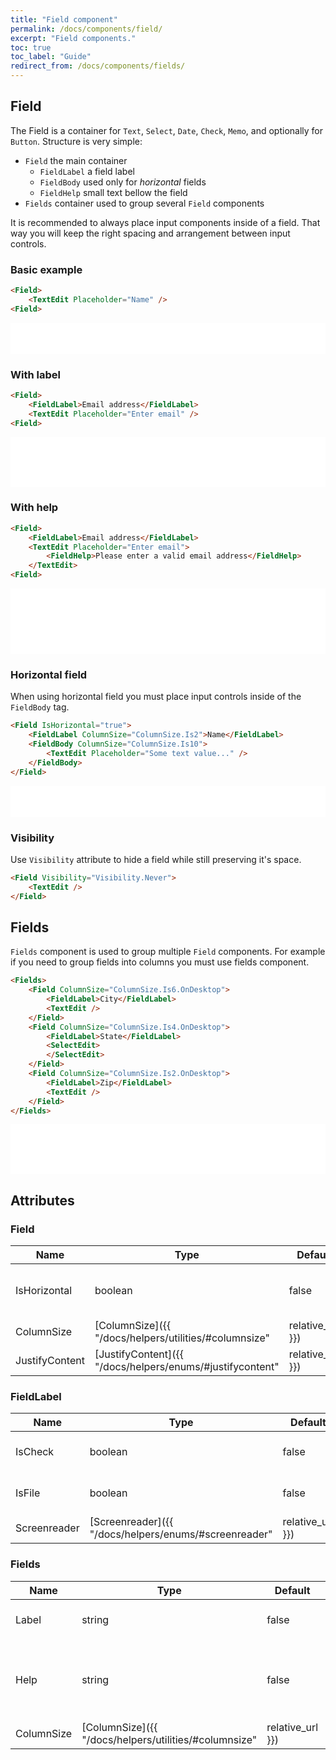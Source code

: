 ```yaml
---
title: "Field component"
permalink: /docs/components/field/
excerpt: "Field components."
toc: true
toc_label: "Guide"
redirect_from: /docs/components/fields/
---
```


## Field

The Field is a container for `Text`, `Select`, `Date`, `Check`, `Memo`, and optionally for `Button`. Structure is very simple:

- `Field` the main container
  - `FieldLabel` a field label
  - `FieldBody` used only for _horizontal_ fields
  - `FieldHelp` small text bellow the field
- `Fields` container used to group several `Field` components

It is recommended to always place input components inside of a field. That way you will keep the right spacing and arrangement between input controls.

### Basic example

```html
<Field>
    <TextEdit Placeholder="Name" />
<Field>
```

<iframe class="frame" src="/examples/fields/basic/" frameborder="0" scrolling="no" style="width:100%;height:50px;"></iframe>

### With label

```html
<Field>
    <FieldLabel>Email address</FieldLabel>
    <TextEdit Placeholder="Enter email" />
<Field>
```

<iframe src="/examples/fields/field-label/" frameborder="0" scrolling="no" style="width:100%;height:80px;"></iframe>

### With help
```html
<Field>
    <FieldLabel>Email address</FieldLabel>
    <TextEdit Placeholder="Enter email">
        <FieldHelp>Please enter a valid email address</FieldHelp>
    </TextEdit>
<Field>
```

<iframe src="/examples/fields/field-help/" frameborder="0" scrolling="no" style="width:100%;height:105px;"></iframe>

### Horizontal field

When using horizontal field you must place input controls inside of the `FieldBody` tag.

```html
<Field IsHorizontal="true">
    <FieldLabel ColumnSize="ColumnSize.Is2">Name</FieldLabel>
    <FieldBody ColumnSize="ColumnSize.Is10">
        <TextEdit Placeholder="Some text value..." />
    </FieldBody>
</Field>
```

<iframe class="frame" src="/examples/fields/field-horizontal/" frameborder="0" scrolling="no" style="width:100%;height:50px;"></iframe>

### Visibility

Use `Visibility` attribute to hide a field while still preserving it's space.

```html
<Field Visibility="Visibility.Never">
    <TextEdit />
</Field>
```

## Fields

`Fields` component is used to group multiple `Field` components. For example if you need to group fields into columns you must use fields component.

```html
<Fields>
    <Field ColumnSize="ColumnSize.Is6.OnDesktop">
        <FieldLabel>City</FieldLabel>
        <TextEdit />
    </Field>
    <Field ColumnSize="ColumnSize.Is4.OnDesktop">
        <FieldLabel>State</FieldLabel>
        <SelectEdit>
        </SelectEdit>
    </Field>
    <Field ColumnSize="ColumnSize.Is2.OnDesktop">
        <FieldLabel>Zip</FieldLabel>
        <TextEdit />
    </Field>
</Fields>
```

<iframe class="frame" src="/examples/fields/fields/" frameborder="0" scrolling="no" style="width:100%;height:80px;"></iframe>

## Attributes

### Field

| Name            | Type                                                                              | Default   | Description                                                                                                             |
|-----------------|-----------------------------------------------------------------------------------|-----------|-------------------------------------------------------------------------------------------------------------------------|
| IsHorizontal    | boolean                                                                           | false     | Aligns the controls for horizontal form.                                                                                |
| ColumnSize      | [ColumnSize]({{ "/docs/helpers/utilities/#columnsize" | relative_url }})          | null      | Determines how much space will be used by the field inside of the grid row.                                             |
| JustifyContent  | [JustifyContent]({{ "/docs/helpers/enums/#justifycontent" | relative_url }})      | `None`    | Aligns the flexible container's items when the items do not use all available space on the main-axis (horizontally).    |

### FieldLabel

| Name            | Type                                                                              | Default   | Description                                                                                                             |
|-----------------|-----------------------------------------------------------------------------------|-----------|-------------------------------------------------------------------------------------------------------------------------|
| IsCheck         | boolean                                                                           | false     | Label is used by the checkbox.                                                                                          |
| IsFile          | boolean                                                                           | false     | Label is used by the file input.                                                                                        |
| Screenreader    | [Screenreader]({{ "/docs/helpers/enums/#screenreader" | relative_url }})          | `Always`  | Defines the visibility for screen readers.                                                                              |

### Fields

| Name            | Type                                                                              | Default   | Description                                                                                                             |
|-----------------|-----------------------------------------------------------------------------------|-----------|-------------------------------------------------------------------------------------------------------------------------|
| Label           | string                                                                            | false     | Sets the field group label.                                                                                             |
| Help            | string                                                                            | false     | Sets the field group  help-text positioned bellow the field.                                                            |
| ColumnSize      | [ColumnSize]({{ "/docs/helpers/utilities/#columnsize" | relative_url }})          | null      | Determines how much space will be used by the field inside of the grid row.                                             |